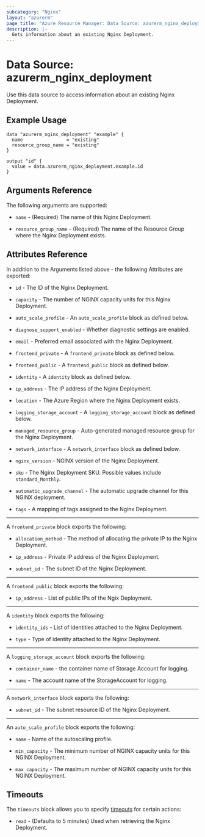 ```yaml
---
subcategory: "Nginx"
layout: "azurerm"
page_title: "Azure Resource Manager: Data Source: azurerm_nginx_deployment"
description: |-
  Gets information about an existing Nginx Deployment.
---
```


# Data Source: azurerm_nginx_deployment

Use this data source to access information about an existing Nginx Deployment.

## Example Usage

```hcl
data "azurerm_nginx_deployment" "example" {
  name                = "existing"
  resource_group_name = "existing"
}

output "id" {
  value = data.azurerm_nginx_deployment.example.id
}
```

## Arguments Reference

The following arguments are supported:

* `name` - (Required) The name of this Nginx Deployment.

* `resource_group_name` - (Required) The name of the Resource Group where the Nginx Deployment exists.

## Attributes Reference

In addition to the Arguments listed above - the following Attributes are exported:

* `id` - The ID of the Nginx Deployment.

* `capacity` - The number of NGINX capacity units for this Nginx Deployment.

* `auto_scale_profile` - An `auto_scale_profile` block as defined below.

* `diagnose_support_enabled` - Whether diagnostic settings are enabled.

* `email` - Preferred email associated with the Nginx Deployment.

* `frontend_private` - A `frontend_private` block as defined below.

* `frontend_public` - A `frontend_public` block as defined below.

* `identity` - A `identity` block as defined below.

* `ip_address` - The IP address of the Nginx Deployment.

* `location` - The Azure Region where the Nginx Deployment exists.

* `logging_storage_account` - A `logging_storage_account` block as defined below.

* `managed_resource_group` - Auto-generated managed resource group for the Nginx Deployment.

* `network_interface` - A `network_interface` block as defined below.

* `nginx_version` - NGINX version of the Nginx Deployment.

* `sku` - The Nginx Deployment SKU. Possible values include `standard_Monthly`.

* `automatic_upgrade_channel` - The automatic upgrade channel for this NGINX deployment.

* `tags` - A mapping of tags assigned to the Nginx Deployment.

---

A `frontend_private` block exports the following:

* `allocation_method` - The method of allocating the private IP to the Nginx Deployment.

* `ip_address` - Private IP address of the Nginx Deployment.

* `subnet_id` - The subnet ID of the Nginx Deployment.

---

A `frontend_public` block exports the following:

* `ip_address` - List of public IPs of the Ngix Deployment.

---

A `identity` block exports the following:

* `identity_ids` - List of identities attached to the Nginx Deployment.

* `type` - Type of identity attached to the Nginx Deployment.

---

A `logging_storage_account` block exports the following:

* `container_name` - the container name of Storage Account for logging.

* `name` - The account name of the StorageAccount for logging.

---

A `network_interface` block exports the following:

* `subnet_id` - The subnet resource ID of the Nginx Deployment.

---

An `auto_scale_profile` block exports the following:

* `name` - Name of the autoscaling profile.

* `min_capacity` - The minimum number of NGINX capacity units for this NGINX Deployment.

* `max_capacity` - The maximum number of NGINX capacity units for this NGINX Deployment.

## Timeouts

The `timeouts` block allows you to specify [timeouts](https://www.terraform.io/language/resources/syntax#operation-timeouts) for certain actions:

* `read` - (Defaults to 5 minutes) Used when retrieving the Nginx Deployment.
